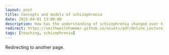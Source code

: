 ```yaml
---
layout: post
title: Concepts and models of schizophrenia
date: 2022-04-01 13:00:00
description: How has the understanding of schizophrenia changed over time? 
redirect: https://veithweilnhammer.github.io/assets/pdf/Online_Lecture_Scz.pdf
tags: [teaching, schizophrenia]
---
```


Redirecting to another page.
